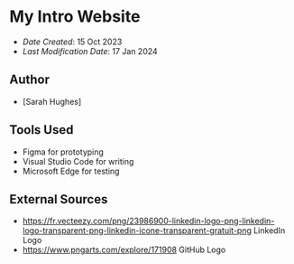 # My Intro Website



* *Date Created*: 15 Oct 2023
* *Last Modification Date*: 17 Jan 2024



## Author

* [Sarah Hughes]



## Tools Used 

* Figma for prototyping
* Visual Studio Code for writing
* Microsoft Edge for testing



## External Sources

* https://fr.vecteezy.com/png/23986900-linkedin-logo-png-linkedin-logo-transparent-png-linkedin-icone-transparent-gratuit-png LinkedIn Logo
* https://www.pngarts.com/explore/171908 GitHub Logo
